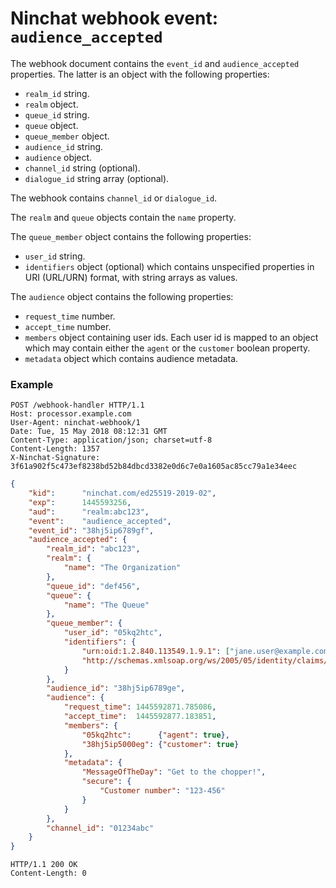 # Ninchat webhook event: `audience_accepted`

The webhook document contains the `event_id` and `audience_accepted`
properties.  The latter is an object with the following properties:

- `realm_id` string.
- `realm` object.
- `queue_id` string.
- `queue` object.
- `queue_member` object.
- `audience_id` string.
- `audience` object.
- `channel_id` string (optional).
- `dialogue_id` string array (optional).

The webhook contains `channel_id` or `dialogue_id`.

The `realm` and `queue` objects contain the `name` property.

The `queue_member` object contains the following properties:

- `user_id` string.
- `identifiers` object (optional) which contains unspecified properties in URI (URL/URN) format, with string arrays as values.

The `audience` object contains the following properties:

- `request_time` number.
- `accept_time` number.
- `members` object containing user ids.  Each user id is mapped to an object which may contain either the `agent` or the `customer` boolean property.
- `metadata` object which contains audience metadata.


### Example

```
POST /webhook-handler HTTP/1.1
Host: processor.example.com
User-Agent: ninchat-webhook/1
Date: Tue, 15 May 2018 08:12:31 GMT
Content-Type: application/json; charset=utf-8
Content-Length: 1357
X-Ninchat-Signature: 3f61a902f5c473ef8238bd52b84dbcd3382e0d6c7e0a1605ac85cc79a1e34eec
```

```json
{
    "kid":      "ninchat.com/ed25519-2019-02",
    "exp":      1445593256,
    "aud":      "realm:abc123",
    "event":    "audience_accepted",
    "event_id": "38hj5ip6789gf",
    "audience_accepted": {
        "realm_id": "abc123",
        "realm": {
            "name": "The Organization"
        },
        "queue_id": "def456",
        "queue": {
            "name": "The Queue"
        },
        "queue_member": {
            "user_id": "05kq2htc",
            "identifiers": {
                "urn:oid:1.2.840.113549.1.9.1": ["jane.user@example.com"],
                "http://schemas.xmlsoap.org/ws/2005/05/identity/claims/nameidentifier": ["4066c3507538"]
            }
        },
        "audience_id": "38hj5ip6789ge",
        "audience": {
            "request_time": 1445592871.785086,
            "accept_time":  1445592877.183851,
            "members": {
                "05kq2htc":      {"agent": true},
                "38hj5ip5000eg": {"customer": true}
            },
            "metadata": {
                "MessageOfTheDay": "Get to the chopper!",
                "secure": {
                    "Customer number": "123-456"
                }
            }
        },
        "channel_id": "01234abc"
    }
}
```

```
HTTP/1.1 200 OK
Content-Length: 0
```
